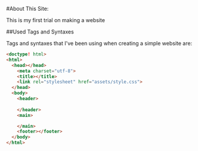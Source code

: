 #About This Site:

This is my first trial on making a website

##Used Tags and Syntaxes

Tags and syntaxes that I've been using when creating a simple website are:

```html
<doctype! html>
<html>
  <head></head>
    <meta charset="utf-8">
    <title></title>
    <link rel="stylesheet" href="assets/style.css">
  </head>
  <body>
    <header>
      
    </header>
    <main>

    </main>
    <footer></footer>
  </body>
</html>
```

